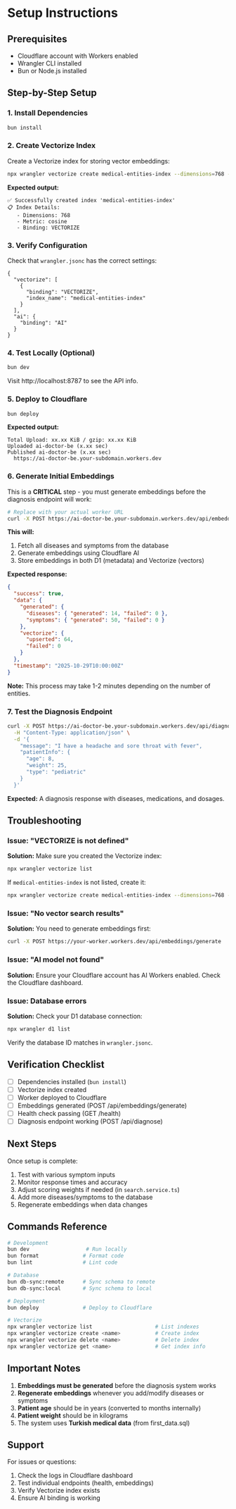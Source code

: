 # Setup Instructions

## Prerequisites

- Cloudflare account with Workers enabled
- Wrangler CLI installed
- Bun or Node.js installed

## Step-by-Step Setup

### 1. Install Dependencies

```bash
bun install
```

### 2. Create Vectorize Index

Create a Vectorize index for storing vector embeddings:

```bash
npx wrangler vectorize create medical-entities-index --dimensions=768 --metric=cosine
```

**Expected output:**
```
✅ Successfully created index 'medical-entities-index'
📋 Index Details:
   - Dimensions: 768
   - Metric: cosine
   - Binding: VECTORIZE
```

### 3. Verify Configuration

Check that `wrangler.jsonc` has the correct settings:

```jsonc
{
  "vectorize": [
    {
      "binding": "VECTORIZE",
      "index_name": "medical-entities-index"
    }
  ],
  "ai": {
    "binding": "AI"
  }
}
```

### 4. Test Locally (Optional)

```bash
bun dev
```

Visit http://localhost:8787 to see the API info.

### 5. Deploy to Cloudflare

```bash
bun deploy
```

**Expected output:**
```
Total Upload: xx.xx KiB / gzip: xx.xx KiB
Uploaded ai-doctor-be (x.xx sec)
Published ai-doctor-be (x.xx sec)
  https://ai-doctor-be.your-subdomain.workers.dev
```

### 6. Generate Initial Embeddings

This is a **CRITICAL** step - you must generate embeddings before the diagnosis endpoint will work:

```bash
# Replace with your actual worker URL
curl -X POST https://ai-doctor-be.your-subdomain.workers.dev/api/embeddings/generate
```

**This will:**
1. Fetch all diseases and symptoms from the database
2. Generate embeddings using Cloudflare AI
3. Store embeddings in both D1 (metadata) and Vectorize (vectors)

**Expected response:**
```json
{
  "success": true,
  "data": {
    "generated": {
      "diseases": { "generated": 14, "failed": 0 },
      "symptoms": { "generated": 50, "failed": 0 }
    },
    "vectorize": {
      "upserted": 64,
      "failed": 0
    }
  },
  "timestamp": "2025-10-29T10:00:00Z"
}
```

**Note:** This process may take 1-2 minutes depending on the number of entities.

### 7. Test the Diagnosis Endpoint

```bash
curl -X POST https://ai-doctor-be.your-subdomain.workers.dev/api/diagnose \
  -H "Content-Type: application/json" \
  -d '{
    "message": "I have a headache and sore throat with fever",
    "patientInfo": {
      "age": 8,
      "weight": 25,
      "type": "pediatric"
    }
  }'
```

**Expected:** A diagnosis response with diseases, medications, and dosages.

## Troubleshooting

### Issue: "VECTORIZE is not defined"

**Solution:** Make sure you created the Vectorize index:

```bash
npx wrangler vectorize list
```

If `medical-entities-index` is not listed, create it:

```bash
npx wrangler vectorize create medical-entities-index --dimensions=768 --metric=cosine
```

### Issue: "No vector search results"

**Solution:** You need to generate embeddings first:

```bash
curl -X POST https://your-worker.workers.dev/api/embeddings/generate
```

### Issue: "AI model not found"

**Solution:** Ensure your Cloudflare account has AI Workers enabled. Check the Cloudflare dashboard.

### Issue: Database errors

**Solution:** Check your D1 database connection:

```bash
npx wrangler d1 list
```

Verify the database ID matches in `wrangler.jsonc`.

## Verification Checklist

- [ ] Dependencies installed (`bun install`)
- [ ] Vectorize index created
- [ ] Worker deployed to Cloudflare
- [ ] Embeddings generated (POST /api/embeddings/generate)
- [ ] Health check passing (GET /health)
- [ ] Diagnosis endpoint working (POST /api/diagnose)

## Next Steps

Once setup is complete:

1. Test with various symptom inputs
2. Monitor response times and accuracy
3. Adjust scoring weights if needed (in `search.service.ts`)
4. Add more diseases/symptoms to the database
5. Regenerate embeddings when data changes

## Commands Reference

```bash
# Development
bun dev                  # Run locally
bun format              # Format code
bun lint                # Lint code

# Database
bun db-sync:remote      # Sync schema to remote
bun db-sync:local       # Sync schema to local

# Deployment
bun deploy              # Deploy to Cloudflare

# Vectorize
npx wrangler vectorize list                    # List indexes
npx wrangler vectorize create <name>           # Create index
npx wrangler vectorize delete <name>           # Delete index
npx wrangler vectorize get <name>              # Get index info
```

## Important Notes

1. **Embeddings must be generated** before the diagnosis system works
2. **Regenerate embeddings** whenever you add/modify diseases or symptoms
3. **Patient age** should be in years (converted to months internally)
4. **Patient weight** should be in kilograms
5. The system uses **Turkish medical data** (from first_data.sql)

## Support

For issues or questions:
1. Check the logs in Cloudflare dashboard
2. Test individual endpoints (health, embeddings)
3. Verify Vectorize index exists
4. Ensure AI binding is working
